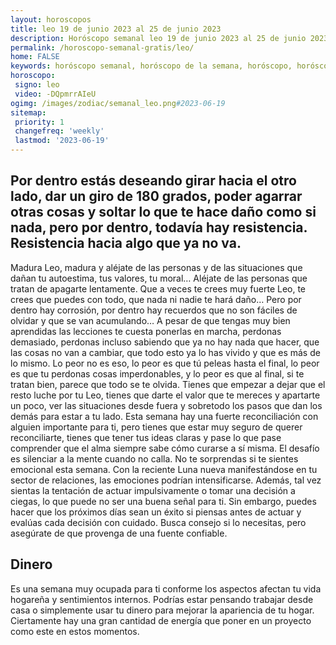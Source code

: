 ```yaml
---
layout: horoscopos
title: leo 19 de junio 2023 al 25 de junio 2023 
description: Horóscopo semanal leo 19 de junio 2023 al 25 de junio 2023. Por dentro estás deseando girar hacia el otro lado, dar un giro de 180 grados, poder agarrar otras cosas y soltar lo que te hace daño como si nada, pero por dentro, todavía hay resistencia. Resistencia hacia algo que ya no va.
permalink: /horoscopo-semanal-gratis/leo/
home: FALSE
keywords: horóscopo semanal, horóscopo de la semana, horóscopo, horóscopo gratis,horóscopos, horóscopo esperanza gracia, horoscopos leo la semana, horóscopos gratis, Tarot, Astrologia, Zodíaco, leo, horoscopo gratis, semanal
horoscopo:
 signo: leo
 video: -DQpmrrAIeU
ogimg: /images/zodiac/semanal_leo.png#2023-06-19
sitemap:
 priority: 1
 changefreq: 'weekly'
 lastmod: '2023-06-19'
---
```




## Por dentro estás deseando girar hacia el otro lado, dar un giro de 180 grados, poder agarrar otras cosas y soltar lo que te hace daño como si nada, pero por dentro, todavía hay resistencia. Resistencia hacia algo que ya no va.

Madura Leo, madura y aléjate de las personas y de las situaciones que dañan tu autoestima, tus valores, tu moral… Aléjate de las personas que tratan de apagarte lentamente. Que a veces te crees muy fuerte Leo, te crees que puedes con todo, que nada ni nadie te hará daño… Pero por dentro hay corrosión, por dentro hay recuerdos que no son fáciles de olvidar y que se van acumulando… A pesar de que tengas muy bien aprendidas las lecciones te cuesta ponerlas en marcha, perdonas demasiado, perdonas incluso sabiendo que ya no hay nada que hacer, que las cosas no van a cambiar, que todo esto ya lo has vivido y que es más de lo mismo. Lo peor no es eso, lo peor es que tú peleas hasta el final, lo peor es que tu perdonas cosas imperdonables, y lo peor es que al final, si te tratan bien, parece que todo se te olvida. Tienes que empezar a dejar que el resto luche por tu Leo, tienes que darte el valor que te mereces y apartarte un poco, ver las situaciones desde fuera y sobretodo los pasos que dan los demás para estar a tu lado. Esta semana hay una fuerte reconciliación con alguien importante para ti, pero tienes que estar muy seguro de querer reconciliarte, tienes que tener tus ideas claras y pase lo que pase comprender que el alma siempre sabe cómo curarse a sí misma. El desafío es silenciar a la mente cuando no calla.
No te sorprendas si te sientes emocional esta semana. Con la reciente Luna nueva manifestándose en tu sector de relaciones, las emociones podrían intensificarse. Además, tal vez sientas la tentación de actuar impulsivamente o tomar una decisión a ciegas, lo que puede no ser una buena señal para ti. Sin embargo, puedes hacer que los próximos días sean un éxito si piensas antes de actuar y evalúas cada decisión con cuidado. Busca consejo si lo necesitas, pero asegúrate de que provenga de una fuente confiable.

## Dinero

Es una semana muy ocupada para ti conforme los aspectos afectan tu vida hogareña y sentimientos internos. Podrías estar pensando trabajar desde casa o simplemente usar tu dinero para mejorar la apariencia de tu hogar. Ciertamente hay una gran cantidad de energía que poner en un proyecto como este en estos momentos.